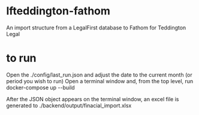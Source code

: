 # lfteddington-fathom
An import structure from a LegalFirst database to Fathom for Teddington Legal

# to run
Open the ./config/last_run.json and adjust the date to the current month (or period you wish to run)
Open a terminal window and, from the top level, run
docker-compose up --build

After the JSON object appears on the terminal window, an excel file is generated to ./backend/output/finacial_import.xlsx